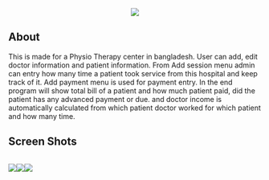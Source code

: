 <p align="center"><img src="https://laravel.com/assets/img/components/logo-laravel.svg"></p>


## About
This is made for a Physio Therapy center in bangladesh. User can add, edit doctor information and patient information. From Add session menu admin can entry how many time a patient took service from this hospital and keep track of it. Add payment menu is used for payment entry. In the end program will show total bill of a patient and how much patient paid, did the patient has any advanced payment or due. and doctor income is automatically calculated from which patient doctor worked for which patient and how many time.



## Screen Shots
<p style="float:left"><img src="https://laravel.com/assets/img/components/logo-laravel.svg"></p>
<p style="float:left"><img src="https://laravel.com/assets/img/components/logo-laravel.svg"></p>
<p style="float:left"><img src="https://laravel.com/assets/img/components/logo-laravel.svg"></p>
